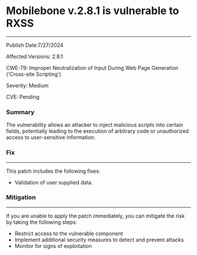 # Mobilebone v.2.8.1 is vulnerable to RXSS

-------------------

Publish Date:7/27/2024

Affected Versions: 2.8.1

CWE-79: Improper Neutralization of Input During Web Page Generation ('Cross-site Scripting')

Severity: Medium

CVE: Pending


### Summary

The vulnerability allows an attacker to inject malicious scripts into certain fields, potentially leading to the execution of arbitrary code or unauthorized access to user-sensitive information.


### Fix
----

This patch includes the following fixes:

* Validation of user supplied data.

### Mitigation
-------------

If you are unable to apply the patch immediately, you can mitigate the risk by taking the following steps:

* Restrict access to the vulnerable component
* Implement additional security measures to detect and prevent attacks
* Monitor for signs of exploitation


